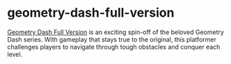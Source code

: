 # geometry-dash-full-version
[Geometry Dash Full Version](https://geometryarrow.io/geometry-dash-full-version/) is an exciting spin-off of the beloved Geometry Dash series. With gameplay that stays true to the original, this platformer challenges players to navigate through tough obstacles and conquer each level. 
